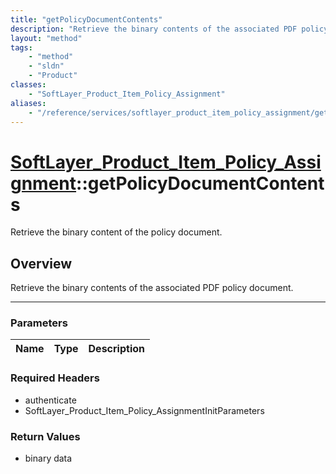 ```yaml
---
title: "getPolicyDocumentContents"
description: "Retrieve the binary contents of the associated PDF policy document."
layout: "method"
tags:
    - "method"
    - "sldn"
    - "Product"
classes:
    - "SoftLayer_Product_Item_Policy_Assignment"
aliases:
    - "/reference/services/softlayer_product_item_policy_assignment/getPolicyDocumentContents"
---
```

# [SoftLayer_Product_Item_Policy_Assignment](/reference/services/SoftLayer_Product_Item_Policy_Assignment)::getPolicyDocumentContents


Retrieve the binary content of the policy document.


## Overview 
Retrieve the binary contents of the associated PDF policy document. 

-----

### Parameters 
|Name | Type | Description |
| --- | --- | --- |


### Required Headers
* authenticate
* SoftLayer_Product_Item_Policy_AssignmentInitParameters


### Return Values
* binary data




